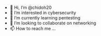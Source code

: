 - 👋 Hi, I’m @chidoh20
- 👀 I’m interested in cybersecurity
- 🌱 I’m currently learning pentesting
- 💞️ I’m looking to collaborate on networking
- 📫 How to reach me ...

<!---
chidoh20/chidoh20 is a ✨ special ✨ repository because its `README.md` (this file) appears on your GitHub profile.
You can click the Preview link to take a look at your changes.
--->
